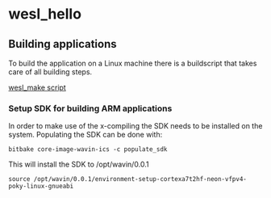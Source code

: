 # wesl_hello 

## Building applications
To build the application on a Linux machine there is a buildscript that takes care of all building steps. 

[wesl_make script](scripts\wesl_make.sh)

### Setup SDK for building ARM applications

In order to make use of the x-compiling the SDK needs to be installed on the system. Populating the SDK can be done with:
```
bitbake core-image-wavin-ics -c populate_sdk
```

This will install the SDK to /opt/wavin/0.0.1


```
source /opt/wavin/0.0.1/environment-setup-cortexa7t2hf-neon-vfpv4-poky-linux-gnueabi
```